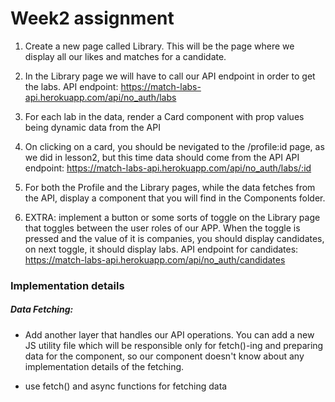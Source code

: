 # Week2 assignment

1. Create a new page called Library.
   This will be the page where we display all our likes and matches for a candidate.

2. In the Library page we will have to call our API endpoint in order to get the labs.
   API endpoint: https://match-labs-api.herokuapp.com/api/no_auth/labs

3. For each lab in the data, render a Card component with prop values being dynamic data from the API

4. On clicking on a card, you should be nevigated to the /profile:id page, as we did in lesson2, but this time data should come from the API
   API endpoint: https://match-labs-api.herokuapp.com/api/no_auth/labs/:id

5. For both the Profile and the Library pages, while the data fetches from the API, display a <Loader> component that you will find in the Components folder.

6. EXTRA: implement a button or some sorts of toggle on the Library page that toggles between the user roles of our APP.
   When the toggle is pressed and the value of it is companies, you should display candidates, on next toggle, it should display labs.
   API endpoint for candidates: https://match-labs-api.herokuapp.com/api/no_auth/candidates

### Implementation details

##### Data Fetching:

- Add another layer that handles our API operations.
  You can add a new JS utility file which will be responsible only for fetch()-ing and preparing data for the component, so our component doesn't know about any implementation details of the fetching.

- use fetch() and async functions for fetching data
